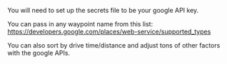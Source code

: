 You will need to set up the secrets file to be your google API key. 

You can pass in any waypoint name from this list:
https://developers.google.com/places/web-service/supported_types

You can also sort by drive time/distance and adjust tons of other factors with the google APIs.
